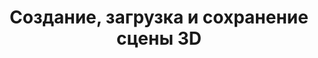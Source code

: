 ﻿---
title: Создание, загрузка и сохранение сцены 3D
type: docs
weight: 10
url: /ru/java/creating-loading-and-saving-3d-scene/
---
